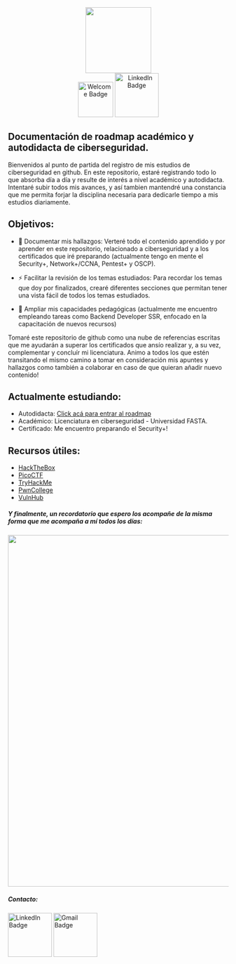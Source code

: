 <div id="header" align="center"><img src="https://media.giphy.com/media/M9gbBd9nbDrOTu1Mqx/giphy.gif" width="150"/></div>
<div id="badges" align="center">
  <img src="https://img.shields.io/badge/WELCOME-50C10E" alt="Welcome Badge" width="80"/>
  <a href="https://www.linkedin.com/in/alanjaviercanellas/" target="_blank"><img src="https://img.shields.io/badge/LinkedIn-blue?style=for-the-badge&logo=linkedin&logoColor=white" alt="LinkedIn Badge" width="100"/></a>
</div>

## Documentación de roadmap académico y autodidacta de ciberseguridad.

Bienvenidos al punto de partida del registro de mis estudios de ciberseguridad en github. En este repositorio, estaré registrando todo lo que absorba día a día y resulte de interés a nivel académico y autodidacta. Intentaré subir todos mis avances, y así tambien mantendré una constancia que me permita forjar la disciplina necesaria para dedicarle tiempo a mis estudios diariamente.

## Objetivos: 

 - :telescope: Documentar mis hallazgos: Verteré todo el contenido aprendido y por aprender en este repositorio, relacionado a ciberseguridad y a los certificados que iré preparando (actualmente tengo en mente el Security+, Network+/CCNA, Pentest+ y OSCP).

 - :zap: Facilitar la revisión de los temas estudiados: Para recordar los temas que doy por finalizados, crearé diferentes secciones que permitan tener una vista fácil de todos los temas estudiados.

 - :seedling: Ampliar mis capacidades pedagógicas (actualmente me encuentro empleando tareas como Backend Developer SSR, enfocado en la capacitación de nuevos recursos)

  Tomaré este repositorio de github como una nube de referencias escritas que me ayudarán a superar los certificados que ansío realizar y, a su vez, complementar y concluír mi licenciatura. Animo a todos los que estén transitando el mismo camino a tomar en consideración mis apuntes y hallazgos como también a colaborar en caso de que quieran añadir nuevo contenido!

## Actualmente estudiando:
 - Autodidacta: <a href="https://roadmap.sh/cyber-security" target="_blank">Click acá para entrar al roadmap</a>
 - Académico: Licenciatura en ciberseguridad - Universidad FASTA.
 - Certificado: Me encuentro preparando el Security+!

## Recursos útiles:
 -  <a href="https://www.hackthebox.com/" target="_blank">HackTheBox</a>
 -  <a href="https://picoctf.org/" target="_blank">PicoCTF</a>
 -  <a href="https://tryhackme.com/" target="_blank">TryHackMe</a>
 -  <a href="https://pwn.college/" target="_blank">PwnCollege</a>
 -  <a href="https://www.vulnhub.com/" target="_blank">VulnHub</a>

##### Y finalmente, un recordatorio que espero los acompañe de la misma forma que me acompaña a mí todos los días:

 <div id="header" align="center"><img src="https://media.giphy.com/media/rYEAkYihZsyWs/giphy.gif" width="800"/></div>

##### Contacto:
<div id="badges">
<a href="https://www.linkedin.com/in/alanjaviercanellas/" target="_blank"><img src="https://img.shields.io/badge/LinkedIn-blue?style=for-the-badge&logo=linkedin&logoColor=white" alt="LinkedIn Badge" width="100"/></a>
<a href="https://mail.google.com/mail/u/0/#inbox?compose=GTvVlcRwPkjPmDSZTDHSdQlgwGKNssLrGGkhrqdgHsLMQmqdtrWlfvskwgJqzqVKWDTpgbKwqHrJD" target="_blank"><img src="https://img.shields.io/badge/-Gmail-ffffff?logo=gmail" alt="Gmail Badge" width="100"/></a>
</div>






